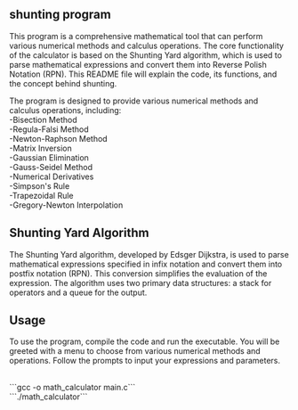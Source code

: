 ## shunting program
This program is a comprehensive mathematical tool that can perform various numerical methods and calculus operations. The core functionality of the calculator is based on the Shunting Yard algorithm, which is used to parse mathematical expressions and convert them into Reverse Polish Notation (RPN). This README file will explain the code, its functions, and the concept behind shunting.

The program is designed to provide various numerical methods and calculus operations, including: 
<br/>
-Bisection Method
<br/>
-Regula-Falsi Method
<br/>
-Newton-Raphson Method
<br/>
-Matrix Inversion
<br/>
-Gaussian Elimination
<br/>
-Gauss-Seidel Method
<br/>
-Numerical Derivatives
<br/>
-Simpson's Rule
<br/>
-Trapezoidal Rule
<br/>
-Gregory-Newton Interpolation
<br/>
## Shunting Yard Algorithm
The Shunting Yard algorithm, developed by Edsger Dijkstra, is used to parse mathematical expressions specified in infix notation and convert them into postfix notation (RPN). This conversion simplifies the evaluation of the expression. The algorithm uses two primary data structures: a stack for operators and a queue for the output.

## Usage
To use the program, compile the code and run the executable. You will be greeted with a menu to choose from various numerical methods and operations. Follow the prompts to input your expressions and parameters.

<br/>
```gcc -o math_calculator main.c```
<br/>
```./math_calculator```
<br/>
